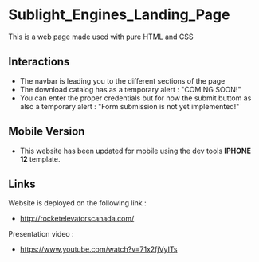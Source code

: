 # Sublight_Engines_Landing_Page

This is a web page made used with pure HTML and CSS

## Interactions

- The navbar is leading you to the different sections of the page
- The download catalog has as a temporary alert : "COMING SOON!"
- You can enter the proper credentials but for now the submit buttom as also a temporary alert : "Form submission is not yet implemented!"

## Mobile Version

- This website has been updated for mobile using the dev tools <strong>IPHONE 12</strong> template.

## Links 

Website is deployed on the following link :

- http://rocketelevatorscanada.com/

Presentation video :

- https://www.youtube.com/watch?v=71x2fjVyITs
